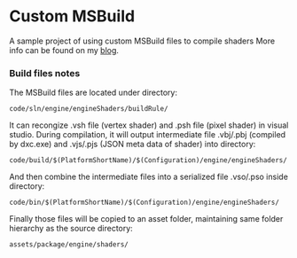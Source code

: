 # Custom MSBuild
A sample project of using custom MSBuild files to compile shaders
More info can be found on my [blog](http://simonstechblog.blogspot.com/2019/06/msbuild-custom-build-tools-notes.html).  

### Build files notes
The MSBuild files are located under directory:

    code/sln/engine/engineShaders/buildRule/

It can recongize .vsh file (vertex shader) and .psh file (pixel shader) in visual studio.
During compilation, it will output intermediate file .vbj/.pbj (compiled by dxc.exe) and .vjs/.pjs (JSON meta data of shader) into directory:

    code/build/$(PlatformShortName)/$(Configuration)/engine/engineShaders/

And then combine the intermediate files into a serialized file .vso/.pso inside directory:

    code/bin/$(PlatformShortName)/$(Configuration)/engine/engineShaders/

Finally those files will be copied to an asset folder, maintaining same folder hierarchy as the source directory:

    assets/package/engine/shaders/

